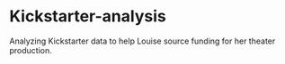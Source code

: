# Kickstarter-analysis
Analyzing Kickstarter data to help Louise source funding for her theater production.

